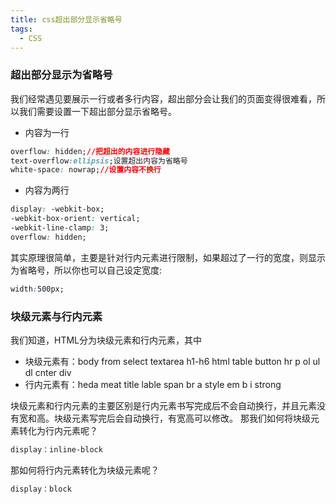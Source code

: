 ```yaml
---
title: css超出部分显示省略号
tags:
  - CSS
---
```


### 超出部分显示为省略号
  我们经常遇见要展示一行或者多行内容，超出部分会让我们的页面变得很难看，所以我们需要设置一下超出部分显示省略号。
  - 内容为一行   



  ``` css
  overflow: hidden;//把超出的内容进行隐藏
  text-overflow:ellipsis;设置超出内容为省略号
  white-space: nowrap;//设置内容不换行
  ```
  <!-- more -->
  - 内容为两行     


  ``` css
  display: -webkit-box;
  -webkit-box-orient: vertical;
  -webkit-line-clamp: 3;
  overflow: hidden;
  ```
  其实原理很简单，主要是针对行内元素进行限制，如果超过了一行的宽度，则显示为省略号，所以你也可以自己设定宽度:
  ```css
  width:500px;
  ```

  ### 块级元素与行内元素
  我们知道，HTML分为块级元素和行内元素，其中
  - 块级元素有：body  from  select  textarea  h1-h6 html table  button  hr  p  ol  ul  dl  cnter  div
  - 行内元素有：heda   meat   title  lable  span  br  a   style  em  b  i   strong       


  块级元素和行内元素的主要区别是行内元素书写完成后不会自动换行，并且元素没有宽和高。块级元素写完后会自动换行，有宽高可以修改。
  那我们如何将块级元素转化为行内元素呢？
  ``` CSS
  display：inline-block
  ```
  那如何将行内元素转化为块级元素呢？
  ``` CSS
  display：block
  ```
